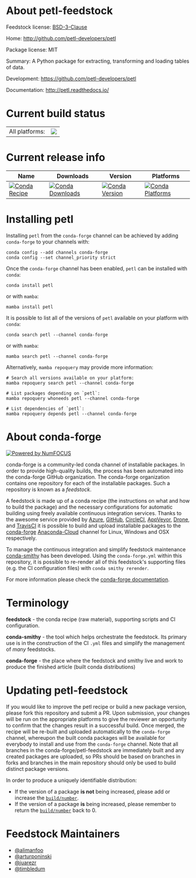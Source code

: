 About petl-feedstock
====================

Feedstock license: [BSD-3-Clause](https://github.com/conda-forge/petl-feedstock/blob/main/LICENSE.txt)

Home: http://github.com/petl-developers/petl

Package license: MIT

Summary: A Python package for extracting, transforming and loading tables of data.

Development: https://github.com/petl-developers/petl

Documentation: http://petl.readthedocs.io/

Current build status
====================


<table><tr><td>All platforms:</td>
    <td>
      <a href="https://dev.azure.com/conda-forge/feedstock-builds/_build/latest?definitionId=4064&branchName=main">
        <img src="https://dev.azure.com/conda-forge/feedstock-builds/_apis/build/status/petl-feedstock?branchName=main">
      </a>
    </td>
  </tr>
</table>

Current release info
====================

| Name | Downloads | Version | Platforms |
| --- | --- | --- | --- |
| [![Conda Recipe](https://img.shields.io/badge/recipe-petl-green.svg)](https://anaconda.org/conda-forge/petl) | [![Conda Downloads](https://img.shields.io/conda/dn/conda-forge/petl.svg)](https://anaconda.org/conda-forge/petl) | [![Conda Version](https://img.shields.io/conda/vn/conda-forge/petl.svg)](https://anaconda.org/conda-forge/petl) | [![Conda Platforms](https://img.shields.io/conda/pn/conda-forge/petl.svg)](https://anaconda.org/conda-forge/petl) |

Installing petl
===============

Installing `petl` from the `conda-forge` channel can be achieved by adding `conda-forge` to your channels with:

```
conda config --add channels conda-forge
conda config --set channel_priority strict
```

Once the `conda-forge` channel has been enabled, `petl` can be installed with `conda`:

```
conda install petl
```

or with `mamba`:

```
mamba install petl
```

It is possible to list all of the versions of `petl` available on your platform with `conda`:

```
conda search petl --channel conda-forge
```

or with `mamba`:

```
mamba search petl --channel conda-forge
```

Alternatively, `mamba repoquery` may provide more information:

```
# Search all versions available on your platform:
mamba repoquery search petl --channel conda-forge

# List packages depending on `petl`:
mamba repoquery whoneeds petl --channel conda-forge

# List dependencies of `petl`:
mamba repoquery depends petl --channel conda-forge
```


About conda-forge
=================

[![Powered by
NumFOCUS](https://img.shields.io/badge/powered%20by-NumFOCUS-orange.svg?style=flat&colorA=E1523D&colorB=007D8A)](https://numfocus.org)

conda-forge is a community-led conda channel of installable packages.
In order to provide high-quality builds, the process has been automated into the
conda-forge GitHub organization. The conda-forge organization contains one repository
for each of the installable packages. Such a repository is known as a *feedstock*.

A feedstock is made up of a conda recipe (the instructions on what and how to build
the package) and the necessary configurations for automatic building using freely
available continuous integration services. Thanks to the awesome service provided by
[Azure](https://azure.microsoft.com/en-us/services/devops/), [GitHub](https://github.com/),
[CircleCI](https://circleci.com/), [AppVeyor](https://www.appveyor.com/),
[Drone](https://cloud.drone.io/welcome), and [TravisCI](https://travis-ci.com/)
it is possible to build and upload installable packages to the
[conda-forge](https://anaconda.org/conda-forge) [Anaconda-Cloud](https://anaconda.org/)
channel for Linux, Windows and OSX respectively.

To manage the continuous integration and simplify feedstock maintenance
[conda-smithy](https://github.com/conda-forge/conda-smithy) has been developed.
Using the ``conda-forge.yml`` within this repository, it is possible to re-render all of
this feedstock's supporting files (e.g. the CI configuration files) with ``conda smithy rerender``.

For more information please check the [conda-forge documentation](https://conda-forge.org/docs/).

Terminology
===========

**feedstock** - the conda recipe (raw material), supporting scripts and CI configuration.

**conda-smithy** - the tool which helps orchestrate the feedstock.
                   Its primary use is in the construction of the CI ``.yml`` files
                   and simplify the management of *many* feedstocks.

**conda-forge** - the place where the feedstock and smithy live and work to
                  produce the finished article (built conda distributions)


Updating petl-feedstock
=======================

If you would like to improve the petl recipe or build a new
package version, please fork this repository and submit a PR. Upon submission,
your changes will be run on the appropriate platforms to give the reviewer an
opportunity to confirm that the changes result in a successful build. Once
merged, the recipe will be re-built and uploaded automatically to the
`conda-forge` channel, whereupon the built conda packages will be available for
everybody to install and use from the `conda-forge` channel.
Note that all branches in the conda-forge/petl-feedstock are
immediately built and any created packages are uploaded, so PRs should be based
on branches in forks and branches in the main repository should only be used to
build distinct package versions.

In order to produce a uniquely identifiable distribution:
 * If the version of a package **is not** being increased, please add or increase
   the [``build/number``](https://docs.conda.io/projects/conda-build/en/latest/resources/define-metadata.html#build-number-and-string).
 * If the version of a package **is** being increased, please remember to return
   the [``build/number``](https://docs.conda.io/projects/conda-build/en/latest/resources/define-metadata.html#build-number-and-string)
   back to 0.

Feedstock Maintainers
=====================

* [@alimanfoo](https://github.com/alimanfoo/)
* [@arturponinski](https://github.com/arturponinski/)
* [@juarezr](https://github.com/juarezr/)
* [@timbledum](https://github.com/timbledum/)

